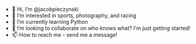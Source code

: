 - 👋 Hi, I’m @jacobpieczynski
- 👀 I’m interested in sports, photography, and racing
- 🌱 I’m currently learning Python
- 💞️ I’m looking to collaborate on who knows what? I'm just getting started!
- 📫 How to reach me - send me a message!

<!---
jacobpieczynski/jacobpieczynski is a ✨ special ✨ repository because its `README.md` (this file) appears on your GitHub profile.
You can click the Preview link to take a look at your changes.
--->
